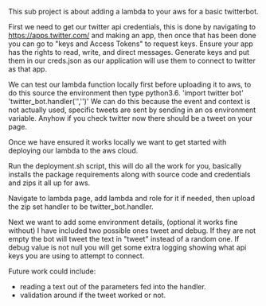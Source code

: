 This sub project is about adding a lambda to your aws for a basic twitterbot.   

First we need to get our twitter api credentials, this is done by navigating to https://apps.twitter.com/ and 
making an app, then once that has been done you can go to "keys and Access Tokens" to request keys. Ensure your 
app has the rights to read, write, and direct messages. Generate keys and put them in our creds.json as our 
application will use them to connect to twitter as that app.

We can test our lambda function locally first before uploading it to aws, to do this source the environment then type python3.6.
'import twitter bot'
'twitter_bot.handler('','')'
We can do this because the event and context is not actually used, specific tweets are sent by sending in an os environment 
variable. Anyhow if you check twitter now there should be a tweet on your page.

Once we have ensured it works locally we want to get started with deploying our lambda to the aws cloud.

Run the deployment.sh script, this will do all the work for you, basically installs the package requirements along with source 
code and credentials and zips it all up for aws.

Navigate to lambda page, add lambda and role for it if needed, then upload the zip set handler to be twitter_bot.handler. 

Next we want to add some environment details, (optional it works fine without) I have included two possible ones tweet and debug.
If they are not empty the bot will tweet the text in "tweet" instead of a random one. If debug value is not null you will get
some extra logging showing what api keys you are using to attempt to connect.

Future work could include:
* reading a text out of the parameters fed into the handler.
* validation around if the tweet worked or not.




